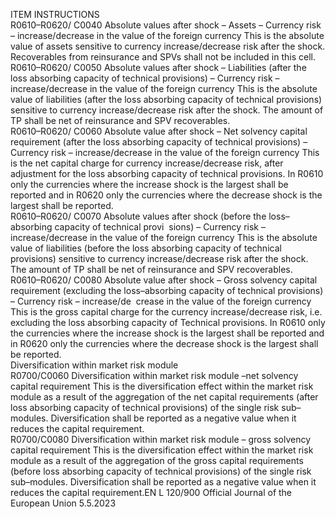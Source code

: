  
ITEM  INSTRUCTIONS  
R0610–R0620/ 
C0040  Absolute values after shock – 
Assets – Currency risk – 
increase/decrease in the value 
of the foreign currency  This is the absolute value of assets sensitive to currency increase/decrease risk after 
the shock. 
Recoverables from reinsurance and SPVs shall not be included in this cell.  
R0610–R0620/ 
C0050  Absolute values after shock – 
Liabilities (after the loss 
absorbing capacity of technical 
provisions) – Currency risk – 
increase/decrease in the value 
of the foreign currency  This is the absolute value of liabilities (after the loss absorbing capacity of 
technical provisions) sensitive to currency increase/decrease risk after the shock. 
The amount of TP shall be net of reinsurance and SPV recoverables.  
R0610–R0620/ 
C0060  Absolute value after shock – 
Net solvency capital 
requirement (after the loss 
absorbing capacity of technical 
provisions) – Currency risk – 
increase/decrease in the value 
of the foreign currency  This is the net capital charge for currency increase/decrease risk, after adjustment 
for the loss absorbing capacity of technical provisions. In R0610 only the 
currencies where the increase shock is the largest shall be reported and in 
R0620 only the currencies where the decrease shock is the largest shall be 
reported.  
R0610–R0620/ 
C0070  Absolute values after shock 
(before the loss–absorbing 
capacity of technical provi ­
sions) – Currency risk – 
increase/decrease in the value 
of the foreign currency  This is the absolute value of liabilities (before the loss absorbing capacity of 
technical provisions) sensitive to currency increase/decrease risk after the shock. 
The amount of TP shall be net of reinsurance and SPV recoverables.  
R0610–R0620/ 
C0080  Absolute value after shock – 
Gross solvency capital 
requirement (excluding the 
loss–absorbing capacity of 
technical provisions) – 
Currency risk – increase/de ­
crease in the value of the 
foreign currency  This is the gross capital charge for the currency increase/decrease risk, i.e. 
excluding the loss absorbing capacity of Technical provisions. In R0610 only 
the currencies where the increase shock is the largest shall be reported and in 
R0620 only the currencies where the decrease shock is the largest shall be 
reported.  
Diversification within market risk module  
R0700/C0060  Diversification within market 
risk module –net solvency 
capital requirement  This is the diversification effect within the market risk module as a result of the 
aggregation of the net capital requirements (after loss absorbing capacity of 
technical provisions) of the single risk sub–modules. 
Diversification shall be reported as a negative value when it reduces the capital 
requirement.  
R0700/C0080  Diversification within market 
risk module – gross solvency 
capital requirement  This is the diversification effect within the market risk module as a result of the 
aggregation of the gross capital requirements (before loss absorbing capacity of 
technical provisions) of the single risk sub–modules. 
Diversification shall be reported as a negative value when it reduces the capital 
requirement.EN  L 120/900 Official Journal of the European Union 5.5.2023
